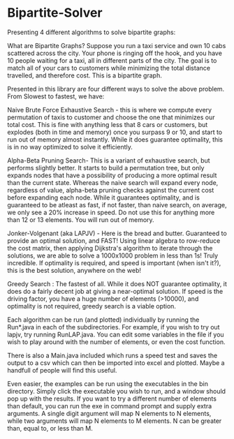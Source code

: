 # Bipartite-Solver
Presenting 4 different algorithms to solve bipartite graphs:

What are Bipartite Graphs?
Suppose you run a taxi service and own 10 cabs scattered across the city. Your phone is 
ringing off the hook, and you have 10 people waiting for a taxi, all in different parts 
of the city. The goal is to match all of your cars to customers while minimizing the total 
distance travelled, and therefore cost. This is a bipartite graph.

Presented in this library are four different ways to solve the above problem.
From Slowest to fastest, we have:

Naive Brute Force Exhaustive Search - this is where we compute every permutation of taxis to 
     customer and choose the one that minimizes our total cost. This is fine with anything
     less that 8 cars or customers, but explodes (both in time and memory) once you surpass 9
     or 10, and start to run out of memory almost instantly. While it does guarantee optimality, 
     this is in no way optimized to solve it efficiently.
     
Alpha-Beta Pruning Search- This is a variant of exhaustive search, but performs slightly better.
     It starts to build a permutation tree, but only expands nodes that have a possibility of
     producing a more optimal result than the current state. Whereas the naive search will
     expand every node, regardless of value, alpha-beta pruning checks against the current cost
     before expanding each node. While it guarantees optimality, and is guaranteed to be
     atleast as fast, if not faster, than naive search, on average, we only see a 20% increase
     in speed. Do not use this for anything more than 12 or 13 elements. You will run out of
     memory.
     
Jonker-Volgenant (aka LAPJV) - Here is the bread and butter. Guaranteed to provide an optimal
     solution, and FAST! Using linear algebra to row-reduce the cost matrix, then applying
     Dijkstra's algorithm to iterate through the solutions, we are able to solve a 1000x1000
     problem in less than 1s! Truly incredible. If optimality is required, and speed is
     important (when isn't it?), this is the best solution, anywhere on the web!
     
Greedy Search : The fastest of all. While it does NOT guarantee optimality, it does do a fairly
     decent job at giving a near-optimal solution. If speed is the driving factor, you have a huge
     number of elements (>10000), and optimality is not required, greedy search is a viable option.


Each algorithm can be run (and plotted) individually by running the Run*.java in each of the
subdirectories. For example, if you wish to try out lapjv, try running RunLAP.java. You can edit
some variables in the file if you wish to play around with the number of elements, or even the 
cost function.

There is also a Main.java included which runs a speed test and saves the output to a csv which
can then be imported into excel and plotted. Maybe a handfull of people will find this useful.

Even easier, the examples can be run using the executables in the bin directory. Simply click the
executable you wish to run, and a window should pop up with the results. If you want to try
a different number of elements than default, you can run the exe in command prompt and supply
extra arguments. A single digit argument will map N elements to N elements, while two arguments
will map N elements to M elements. N can be greater than, equal to, or less than M.
